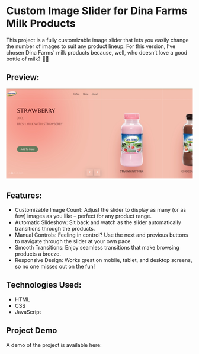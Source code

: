 ﻿# Custom Image Slider for Dina Farms Milk Products

This project is a fully customizable image slider that lets you easily change the number of images to suit any product lineup. For this version, I’ve chosen Dina Farms' milk products because, well, who doesn’t love a good bottle of milk? 🥛💚

## Preview:

![Slider Screenshot](./assets/preview.jpeg)

## Features:

- Customizable Image Count: Adjust the slider to display as many (or as few) images as you like 
– perfect for any product range.
- Automatic Slideshow: Sit back and watch as the slider automatically transitions through the products.
- Manual Controls: Feeling in control? Use the next and previous buttons to navigate through the slider at your own pace.
- Smooth Transitions: Enjoy seamless transitions that make browsing products a breeze.
- Responsive Design: Works great on mobile, tablet, and desktop screens, so no one misses out on the fun!

## Technologies Used:

- HTML
- CSS
- JavaScript

## Project Demo

A demo of the project is available here:
